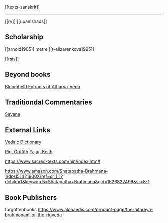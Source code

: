 [[texts-sanskrit]]

---

[[rv]]
[[upanishads]]

## Scholarship
[[arnold1905]] metre
[[t-elizarenkova1995]]

[[rsis]]

## Beyond books
[Bloomfield Extracts of Atharva-Veda](https://www.sacred-texts.com/hin/sbe42/index.htm)



## Traditiondal Commentaries
[Sayana](https://en.wikipedia.org/wiki/Sayana)

## External Links

[Vedaic Dictionary](https://www.amazon.com/Vedas-Index-Dictionary-Samhitas-Atharva-unabridged/dp/1541304071/ref=sr_1_19?dchild=1&keywords=rig+veda&qid=1626819388&sr=8-19)

[Rig, Griffith](https://www.amazon.com/Rigveda/dp/1456502948/ref=sr_1_24?dchild=1&keywords=rig+veda+griffith&qid=1626819377&sr=8-24)
[Yajur, Keith](https://www.amazon.com/Yajurveda/dp/1456503707/ref=sr_1_2?dchild=1&keywords=yajurveda&qid=1626819304&sr=8-2)


https://www.sacred-texts.com/hin/index.htm#

https://www.amazon.com/Shatapatha-Brahmana-1/dp/151421900X/ref=sr_1_1?dchild=1&keywords=Shatapatha+Brahmana&qid=1626822496&sr=8-1

## Book Publishers
forgottenbooks
https://www.alphaedis.com/product-page/the-aitareya-brahmanam-of-the-rigveda